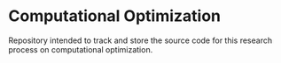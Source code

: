 # Computational Optimization

Repository intended to track and store the source code for this research process on computational optimization.
